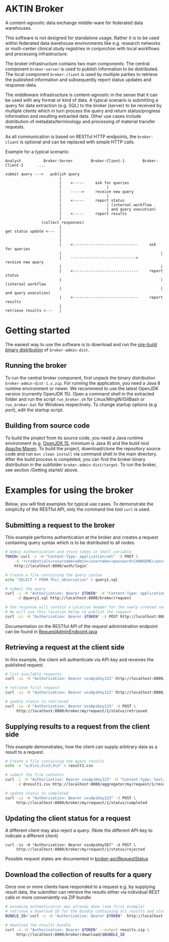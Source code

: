 AKTIN Broker 
============
A content-agnostic data exchange middle-ware for federated data warehouses.

This software is not designed for standalone usage. Rather it is to be used within federated
data warehouse environments like e.g. research networks or multi-center clinical study registries 
in conjunction with local workflows and processing infrastructure.

The broker infrastructure contains two main components: The central component `broker-server` is used to publish information to be distributed. The local component `broker-client` is used by multiple parties to retrieve the published information and subsequently report status updates and response-data.

The middleware infrastructure is content-agnostic in the sense that it can be used with 
any format or kind of data. A typical scenario is submitting a query for data extraction (e.g. SQL) to the broker (server) to be received by multiple clients which in turn process the query and return status/progress information and resulting extracted data. Other use cases include distribution of metadata/terminology and processing of material transfer requests.


As all communication is based on RESTful HTTP endpoints, the `broker-client` is optional and can be replaced with simple HTTP calls.


Example for a typical scenario:
```
Analyst          Broker-Server        Broker-Client-1        Broker-Client-2      ....

submit query --->   publish query
                        |
                        |    <-----     ask for queries
                        |                    |
                        |    ----->     receive new query
                        |                    |
                        |    <-----     report status
                        |                    | (internal workflow 
                        |                    | and query execution)
                        |    <-----     report results
                        |
                (collect responses)
                        |
get status update <---  |
                        |
                        |
                        |    <-----------------------------     ask for queries
                        |                                            |
                        |    ----------------------------->     receive new query
                        |                                            |
                        |    <-----------------------------     report status
                        |                                            | (internal workflow 
                        |                                            | and query execution)
                        |    <-----------------------------     report results
                        |
retrieve results <---   |

```



Getting started
===============
The easiest way to use the software is to download and run the [pre-build binary distribution](../../releases) of  `broker-admin-dist`.

Running the broker
------------------
To run the central broker component, first unpack the binary distribution `broker-admin-dist-1.x.zip`. For running the application, you need a Java 8 runtime environment or newer. We recommend to use the latest OpenJDK version (currently OpenJDK 15). Open a command shell in the extracted folder and run the script `run_broker.sh` for Linux/MingW/GitBash or `run_broker.bat` for Windows respectively. To change startup options (e.g port), edit the startup script.


Building from source code
-------------------------
To build the project from its source code, you need a Java runtime environment (e.g. [OpenJDK 15](https://jdk.java.net/15/), minimum is Java 8) and the build-tool [Apache Maven](https://maven.apache.org/download.cgi). To build the project, download/clone the repository source code and run `mvn clean install` via command shell in the main directory. After the build process is completed, you can find the broker binary distribution in the subfolder `broker-admin-dist/target`. To run the broker, see section /Getting startet/ above.



Examples for using the broker
=============================

Below, you will find examples for typical use cases. To demonstrate the simplicity of the RESTful API, only the command line tool `curl` is used.

Submitting a request to the broker
------------------------------
This example performs authentication at the broker and creates a request containing query syntax which is to be distributed to all nodes.
```bash
# Admin authentication and store token in shell variable
TOKEN=`curl -s -H "Content-Type: application/xml" -X POST \
    -d '<credentials><username>admin</username><password>CHANGEME</password></credentials>' \
    http://localhost:8080/auth/login`

# Create a file containing the query syntax
echo "SELECT * FROM fhir_observation" > query1.sql

# submit the query
curl -i -H "Authorization: Bearer $TOKEN" -H "Content-Type: application/sql" -X POST \
     -d @query1.sql http://localhost:8080/broker/request

# the response will contain a Location header for the newly created request. 
# We will use this location below to publish the request
curl -si -H "Authorization: Bearer $TOKEN" -X POST http://localhost:8080/broker/request/1/publish

```
Documentation on the RESTful API of the request administration endpoint can be found in [RequestAdminEndpoint.java](broker-server/src/main/java/org/aktin/broker/RequestAdminEndpoint.java)


Retrieving a request at the client side
---------------------------------------
In this example, the client will authenticate via API-key and receives the published request.
```bash
# list available requests
curl -is -H "Authorization: Bearer xxxApiKey123" http://localhost:8080/broker/my/request

# retrieve first request
curl -is -H "Authorization: Bearer xxxApiKey123" http://localhost:8080/broker/my/request/1

# update status to retrieved
curl -is -H "Authorization: Bearer xxxApiKey123" -X POST \
     http://localhost:8080/broker/my/request/1/status/retrieved
```

Supplying results to a request from the client side
---------------------------------------------------
This example demonstrates, how the client can supply arbitrary data as a result to a request.
```bash
# Create a file containing the query results
echo -e "a;b\n1;2\n3;4\n" > result1.csv

# submit the file contents
curl -i -H "Authorization: Bearer xxxApiKey123" -H "Content-Type: text/csv" -X PUT \
     -d @result1.csv http://localhost:8080/aggregator/my/request/1/result

# update status to completed
curl -is -H "Authorization: Bearer xxxApiKey123" -X POST \
     http://localhost:8080/broker/my/request/1/status/completed

```



Updating the client status for a request
----------------------------------------
A different client may also reject a query. (Note the different API-key to indicate a different client)
```
curl -is -H "Authorization: Bearer xxxApiKey567" -X POST \
     http://localhost:8080/broker/my/request/1/status/rejected
```
Possible request states are documented in [broker-api/RequestStatus](broker-api/src/main/java/org/aktin/broker/xml/RequestStatus.java)



Download the collection of results for a query
----------------------------------------------
Once one or more clients have responded to a request e.g. by supplying result data,
the submitter can retrieve the results either via individual REST calls or more conveniently
via ZIP bundle:

```bash
# assuming authentication was already done (see first example)
# retrieve a download ID for the bundle containing all results and status updates
BUNDLE_ID=`curl -s -H "Authorization: Bearer $TOKEN"  http://localhost:8080/broker/export/request-bundle/1`

# download the results bundle
curl -s -H "Authorization: Bearer $TOKEN" --output results.zip \
     http://localhost:8080/broker/download/$BUNDLE_ID 

```
